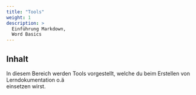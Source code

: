 ```yaml
---
title: "Tools"
weight: 1
description: >
  Einführung Markdown,  
  Word Basics
---
```


## Inhalt

In diesem Bereich werden Tools vorgestellt, welche du beim Erstellen von Lerndokumentation o.ä  
einsetzen wirst.

